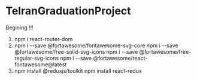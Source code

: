 # TelranGraduationProject
Begining !!!
1. npm i react-router-dom
2. npm i --save @fortawesome/fontawesome-svg-core
   npm i --save @fortawesome/free-solid-svg-icons
   npm i --save @fortawesome/free-regular-svg-icons
   npm i --save @fortawesome/react-fontawesome@latest
3. npm install @reduxjs/toolkit
   npm install react-redux   